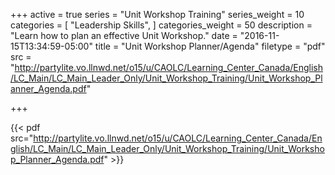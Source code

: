 +++
active = true
series = "Unit Workshop Training"
series_weight = 10
categories = [
  "Leadership Skills",
]
categories_weight = 50
description = "Learn how to plan an effective Unit Workshop."
date = "2016-11-15T13:34:59-05:00"
title = "Unit Workshop Planner/Agenda"
filetype = "pdf"
src = "http://partylite.vo.llnwd.net/o15/u/CAOLC/Learning_Center_Canada/English/LC_Main/LC_Main_Leader_Only/Unit_Workshop_Training/Unit_Workshop_Planner_Agenda.pdf"

+++

{{< pdf src="http://partylite.vo.llnwd.net/o15/u/CAOLC/Learning_Center_Canada/English/LC_Main/LC_Main_Leader_Only/Unit_Workshop_Training/Unit_Workshop_Planner_Agenda.pdf" >}}
